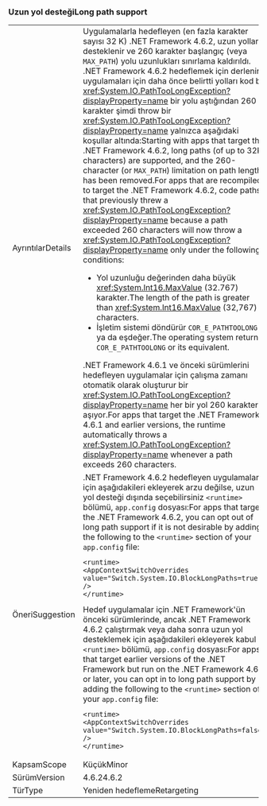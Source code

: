 ### <a name="long-path-support"></a><span data-ttu-id="73149-101">Uzun yol desteği</span><span class="sxs-lookup"><span data-stu-id="73149-101">Long path support</span></span>

|   |   |
|---|---|
|<span data-ttu-id="73149-102">Ayrıntılar</span><span class="sxs-lookup"><span data-stu-id="73149-102">Details</span></span>|<span data-ttu-id="73149-103">Uygulamalarla hedefleyen (en fazla karakter sayısı 32 K) .NET Framework 4.6.2, uzun yolları desteklenir ve 260 karakter başlangıç (veya <code>MAX_PATH</code>) yolu uzunlukları sınırlama kaldırıldı. .NET Framework 4.6.2 hedeflemek için derlenir uygulamaları için daha önce belirtti yolları kod bir <xref:System.IO.PathTooLongException?displayProperty=name> bir yolu aştığından 260 karakter şimdi throw bir <xref:System.IO.PathTooLongException?displayProperty=name> yalnızca aşağıdaki koşullar altında:</span><span class="sxs-lookup"><span data-stu-id="73149-103">Starting with apps that target the .NET Framework 4.6.2, long paths (of up to 32K characters) are supported, and the 260-character (or <code>MAX_PATH</code>) limitation on path lengths has been removed.For apps that are recompiled to target the .NET Framework 4.6.2, code paths that previously threw a <xref:System.IO.PathTooLongException?displayProperty=name> because a path exceeded 260 characters will now throw a <xref:System.IO.PathTooLongException?displayProperty=name> only under the following conditions:</span></span><ul><li><span data-ttu-id="73149-104">Yol uzunluğu değerinden daha büyük <xref:System.Int16.MaxValue> (32.767) karakter.</span><span class="sxs-lookup"><span data-stu-id="73149-104">The length of the path is greater than <xref:System.Int16.MaxValue> (32,767) characters.</span></span></li><li><span data-ttu-id="73149-105">İşletim sistemi döndürür <code>COR_E_PATHTOOLONG</code> ya da eşdeğer.</span><span class="sxs-lookup"><span data-stu-id="73149-105">The operating system returns <code>COR_E_PATHTOOLONG</code> or its equivalent.</span></span></li></ul><span data-ttu-id="73149-106">.NET Framework 4.6.1 ve önceki sürümlerini hedefleyen uygulamalar için çalışma zamanı otomatik olarak oluşturur bir <xref:System.IO.PathTooLongException?displayProperty=name> her bir yol 260 karakteri aşıyor.</span><span class="sxs-lookup"><span data-stu-id="73149-106">For apps that target the .NET Framework 4.6.1 and earlier versions, the runtime automatically throws a <xref:System.IO.PathTooLongException?displayProperty=name> whenever a path exceeds 260 characters.</span></span>|
|<span data-ttu-id="73149-107">Öneri</span><span class="sxs-lookup"><span data-stu-id="73149-107">Suggestion</span></span>|<span data-ttu-id="73149-108">.NET Framework 4.6.2 hedefleyen uygulamalar için aşağıdakileri ekleyerek arzu değilse, uzun yol desteği dışında seçebilirsiniz <code>&lt;runtime&gt;</code> bölümü, <code>app.config</code> dosyası:</span><span class="sxs-lookup"><span data-stu-id="73149-108">For apps that target the .NET Framework 4.6.2, you can opt out of long path support if it is not desirable by adding the following to the <code>&lt;runtime&gt;</code> section of your <code>app.config</code> file:</span></span><pre><code class="lang-xml">&lt;runtime&gt;&#13;&#10;&lt;AppContextSwitchOverrides value=&quot;Switch.System.IO.BlockLongPaths=true&quot; /&gt;&#13;&#10;&lt;/runtime&gt;&#13;&#10;</code></pre><span data-ttu-id="73149-109">Hedef uygulamalar için .NET Framework'ün önceki sürümlerinde, ancak .NET Framework 4.6.2 çalıştırmak veya daha sonra uzun yol desteklemek için aşağıdakileri ekleyerek kabul <code>&lt;runtime&gt;</code> bölümü, <code>app.config</code> dosyası:</span><span class="sxs-lookup"><span data-stu-id="73149-109">For apps that target earlier versions of the .NET Framework but run on the .NET Framework 4.6.2 or later, you can opt in to long path support by adding the following to the <code>&lt;runtime&gt;</code> section of your <code>app.config</code> file:</span></span><pre><code class="lang-xml">&lt;runtime&gt;&#13;&#10;&lt;AppContextSwitchOverrides value=&quot;Switch.System.IO.BlockLongPaths=false&quot; /&gt;&#13;&#10;&lt;/runtime&gt;&#13;&#10;</code></pre>|
|<span data-ttu-id="73149-110">Kapsam</span><span class="sxs-lookup"><span data-stu-id="73149-110">Scope</span></span>|<span data-ttu-id="73149-111">Küçük</span><span class="sxs-lookup"><span data-stu-id="73149-111">Minor</span></span>|
|<span data-ttu-id="73149-112">Sürüm</span><span class="sxs-lookup"><span data-stu-id="73149-112">Version</span></span>|<span data-ttu-id="73149-113">4.6.2</span><span class="sxs-lookup"><span data-stu-id="73149-113">4.6.2</span></span>|
|<span data-ttu-id="73149-114">Tür</span><span class="sxs-lookup"><span data-stu-id="73149-114">Type</span></span>|<span data-ttu-id="73149-115">Yeniden hedefleme</span><span class="sxs-lookup"><span data-stu-id="73149-115">Retargeting</span></span>|

